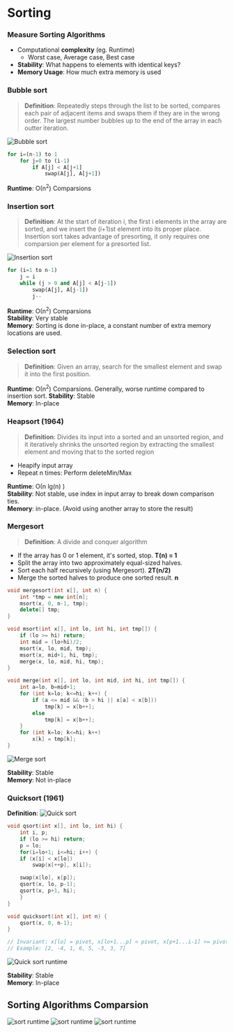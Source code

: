 # Sorting

### Measure Sorting Algorithms
- Computational __complexity__ (eg. Runtime)
	- Worst case, Average case, Best case
- __Stability__: What happens to elements with identical keys?
- __Memory Usage__: How much extra memory is used

### Bubble sort
>__Definition__: Repeatedly steps through the list to be sorted, compares each pair of adjacent items and swaps them if they are in the wrong order. The largest number bubbles up to the end of the array in each outter iteration.

![Bubble sort](./img/bubble.gif)
```python
for i=(n-1) to 1
	for j=0 to (i-1)
		if A[j] < A[j+1]
			swap(A[j], A[j+1])
```
__Runtime__: О(n<sup>2</sup>) Comparsions

### Insertion sort
>__Definition__: At the start of iteration i, the first i elements in the array are sorted, and we insert the (i+1)st element into its proper place. Insertion sort takes advantage of presorting, it only requires one comparsion per element for a presorted list.

![Insertion sort](./img/insertion.gif)
```python
for (i=1 to n-1)
	j = i 
	while (j > 0 and A[j] < A[j-1])
		swap(A[j], A[j-1])
		j--
```
__Runtime__: О(n<sup>2</sup>) Comparsions  
__Stability__: Very stable  
__Memory__: Sorting is done in-place, a constant number of extra memory locations are used.

### Selection sort
>__Definition__: Given an array, search for the smallest element and swap it into the first position.

__Runtime__: О(n<sup>2</sup>) Comparsions. Generally, worse runtime compared to insertion sort.
__Stability__: Stable  
__Memory__: In-place

### Heapsort (1964)
>__Definition__: Divides its input into a sorted and an unsorted region, and it iteratively shrinks the unsorted region by extracting the smallest element and moving that to the sorted region

- Heapify input array
- Repeat n times: Perform deleteMin/Max

__Runtime__: О(n lg(n) )  
__Stability__: Not stable, use index in input array to break down comparison ties.  
__Memory__: in-place. (Avoid using another array to store the result)

### Mergesort
>__Definition__: A divide and conquer algorithm

- If the array has 0 or 1 element, it's sorted, stop. __T(n) = 1__
- Split the array into two approximately equal-sized halves.
- Sort each half recursively (using Mergesort). __2T(n/2)__
- Merge the sorted halves to produce one sorted result. __n__

```cpp
void mergesort(int x[], int n) {
	int *tmp = new int[n];
	msort(x, 0, n-1, tmp);
	delete[] tmp;
}

void msort(int x[], int lo, int hi, int tmp[]) {
	if (lo >= hi) return;
	int mid = (lo+hi)/2;
	msort(x, lo, mid, tmp);
	msort(x, mid+1, hi, tmp);
	merge(x, lo, mid, hi, tmp);
}

void merge(int x[], int lo, int mid, int hi, int tmp[]) {
	int a=lo, b=mid+1;
	for (int k=lo; k<=hi; k++) {
		if (a <= mid && (b > hi || x[a] < x[b]))
			tmp[k] = x[b++];
		else 
			tmp[k] = x[b++];
	}
	for (int k=lo; k<=hi; k++)
		x[k] = tmp[k];
}

```
![Merge sort](./img/mergesort.png)

__Stability__: Stable  
__Memory__: Not in-place
### Quicksort (1961)
__Definition__: 
![Quick sort](./img/quicksort.png)

```cpp
void qsort(int x[], int lo, int hi) {
	int i, p;
	if (lo >= hi) return;
	p = lo;
	for(i=lo+1; i<=hi; i++) {
	if (x[i] < x[lo])
		swap(x[++p], x[i]);

	swap(x[lo], x[p]);
	qsort(x, lo, p-1);
	qsort(x, p+1, hi);
	}
}

void quicksort(int x[], int n) {
	qsort(x, 0, n-1);
}

// Invariant: x[lo] = pivot, x[lo+1...p] < pivot, x[p+1...i-1] >= pivot
// Example: [2, -4, 1, 6, 5, -3, 3, 7]
```
![Quick sort runtime](./img/qrun.png)

__Stability__: Stable  
__Memory__: In-place

## Sorting Algorithms Comparsion
![sort runtime](./img/comp.png)
![sort runtime](./img/rcomp.png)
![sort runtime](./img/scomp.png)
